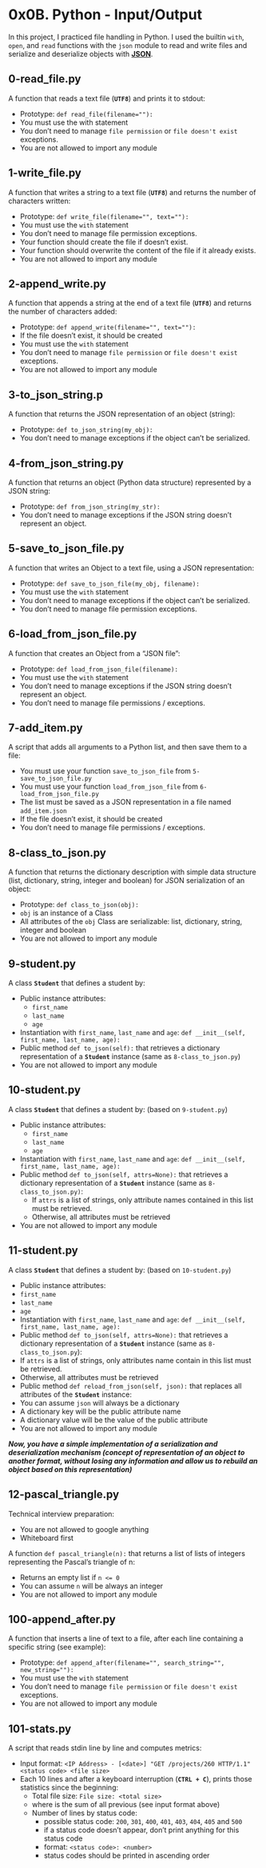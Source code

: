 # 0x0B. Python - Input/Output
In this project, I practiced file handling in Python. I used the builtin `with`, `open`, and `read` functions with the `json` module to read and write files and serialize and deserialize objects with [**JSON**](https://en.wikipedia.org/wiki/JSON).
## 0-read_file.py
A function that reads a text file (**`UTF8`**) and prints it to stdout:
* Prototype: `def read_file(filename=""):`
* You must use the with statement
* You don’t need to manage `file permission` or `file doesn't exist` exceptions.
* You are not allowed to import any module

## 1-write_file.py
A function that writes a string to a text file (**`UTF8`**) and returns the number of characters written:
* Prototype: `def write_file(filename="", text=""):`
* You must use the `with` statement
* You don’t need to manage file permission exceptions.
* Your function should create the file if doesn’t exist.
* Your function should overwrite the content of the file if it already exists.
* You are not allowed to import any module

## 2-append_write.py
A function that appends a string at the end of a text file (**`UTF8`**) and returns the number of characters added:
* Prototype: `def append_write(filename="", text=""):`
* If the file doesn’t exist, it should be created
* You must use the `with` statement
* You don’t need to manage `file permission` or `file doesn't exist` exceptions.
* You are not allowed to import any module

## 3-to_json_string.p
A function that returns the JSON representation of an object (string):
* Prototype: `def to_json_string(my_obj):`
* You don’t need to manage exceptions if the object can’t be serialized.

## 4-from_json_string.py
A function that returns an object (Python data structure) represented by a JSON string:
* Prototype: `def from_json_string(my_str):`
* You don’t need to manage exceptions if the JSON string doesn’t represent an object.

## 5-save_to_json_file.py
A function that writes an Object to a text file, using a JSON representation:
* Prototype: `def save_to_json_file(my_obj, filename):`
* You must use the `with` statement
* You don’t need to manage exceptions if the object can’t be serialized.
* You don’t need to manage file permission exceptions.

## 6-load_from_json_file.py
A function that creates an Object from a “JSON file”:
* Prototype: `def load_from_json_file(filename):`
* You must use the `with` statement
* You don’t need to manage exceptions if the JSON string doesn’t represent an object.
* You don’t need to manage file permissions / exceptions.

## 7-add_item.py
A script that adds all arguments to a Python list, and then save them to a file:
* You must use your function `save_to_json_file` from `5-save_to_json_file.py`
* You must use your function `load_from_json_file` from `6-load_from_json_file.py`
* The list must be saved as a JSON representation in a file named `add_item.json`
* If the file doesn’t exist, it should be created
* You don’t need to manage file permissions / exceptions.

## 8-class_to_json.py
A function that returns the dictionary description with simple data structure (list, dictionary, string, integer and boolean) for JSON serialization of an object:
* Prototype: `def class_to_json(obj):`
* `obj` is an instance of a Class
* All attributes of the `obj` Class are serializable: list, dictionary, string, integer and boolean
* You are not allowed to import any module

## 9-student.py
A class **`Student`** that defines a student by:
* Public instance attributes:
  * `first_name`
  * `last_name`
  * `age`
* Instantiation with `first_name`, `last_name` and `age`: `def __init__(self, first_name, last_name, age):`
* Public method `def to_json(self):` that retrieves a dictionary representation of a **`Student`** instance (same as `8-class_to_json.py`)
* You are not allowed to import any module

## 10-student.py
A class **`Student`** that defines a student by: (based on `9-student.py`)
* Public instance attributes:
  * `first_name`
  * `last_name`
  * `age`
* Instantiation with `first_name`, `last_name` and `age`: `def __init__(self, first_name, last_name, age):`
* Public method `def to_json(self, attrs=None):` that retrieves a dictionary representation of a **`Student`** instance (same as `8-class_to_json.py)`:
  * If `attrs` is a list of strings, only attribute names contained in this list must be retrieved.
  * Otherwise, all attributes must be retrieved
* You are not allowed to import any module

## 11-student.py
A class **`Student`** that defines a student by: (based on `10-student.py`)
* Public instance attributes:
 * `first_name`
 * `last_name`
 * `age`
* Instantiation with `first_name`, `last_name` and `age`: `def __init__(self, first_name, last_name, age):`
* Public method `def to_json(self, attrs=None):` that retrieves a dictionary representation of a **`Student`** instance (same as `8-class_to_json.py`):
 * If `attrs` is a list of strings, only attributes name contain in this list must be retrieved.
 * Otherwise, all attributes must be retrieved
* Public method `def reload_from_json(self, json):` that replaces all attributes of the **`Student`** instance:
 * You can assume `json` will always be a dictionary
 * A dictionary key will be the public attribute name
 * A dictionary value will be the value of the public attribute
* You are not allowed to import any module

**_Now, you have a simple implementation of a serialization and deserialization mechanism (concept of representation of an object to another format, without losing any information and allow us to rebuild an object based on this representation)_**

## 12-pascal_triangle.py
Technical interview preparation:
* You are not allowed to google anything
* Whiteboard first

A function `def pascal_triangle(n):` that returns a list of lists of integers representing the Pascal’s triangle of n:
* Returns an empty list if `n <= 0`
* You can assume `n` will be always an integer
* You are not allowed to import any module

## 100-append_after.py
A function that inserts a line of text to a file, after each line containing a specific string (see example):
* Prototype: `def append_after(filename="", search_string="", new_string=""):`
* You must use the `with` statement
* You don’t need to manage `file permission` or `file doesn't exist` exceptions.
* You are not allowed to import any module

## 101-stats.py
A script that reads stdin line by line and computes metrics:
* Input format: `<IP Address> - [<date>] "GET /projects/260 HTTP/1.1" <status code> <file size>`
* Each 10 lines and after a keyboard interruption (**`CTRL + C`**), prints those statistics since the beginning:
  * Total file size: `File size: <total size>`
  * where is the sum of all previous (see input format above)
  * Number of lines by status code:
    * possible status code: `200`, `301`, `400`, `401`, `403`, `404`, `405` and `500`
    * if a status code doesn’t appear, don’t print anything for this status code
    * format: `<status code>: <number>`
    * status codes should be printed in ascending order
